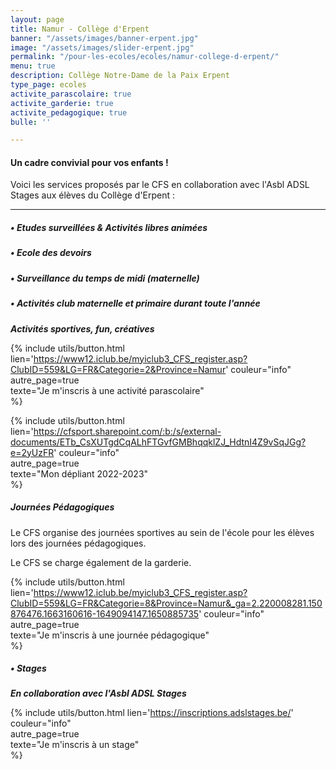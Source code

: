 ```yaml
---
layout: page
title: Namur - Collège d'Erpent
banner: "/assets/images/banner-erpent.jpg"
image: "/assets/images/slider-erpent.jpg"
permalink: "/pour-les-ecoles/ecoles/namur-college-d-erpent/"
menu: true
description: Collège Notre-Dame de la Paix Erpent
type_page: ecoles
activite_parascolaire: true
activite_garderie: true
activite_pedagogique: true
bulle: ''

---
```

#### **Un cadre convivial pour vos enfants !**

Voici les services proposés par le CFS en collaboration avec l'Asbl ADSL Stages aux élèves du Collège d'Erpent :

***

##### **• Etudes surveillées & Activités libres animées**

##### **• Ecole des devoirs**

##### **• Surveillance du temps de midi (maternelle)**

##### **• Activités club maternelle et primaire durant toute l'année**

**_Activités sportives, fun, créatives_**

{% include utils/button.html lien='https://www12.iclub.be/myiclub3_CFS_register.asp?ClubID=559&LG=FR&Categorie=2&Province=Namur' couleur="info"  
autre_page=true  
texte="Je m'inscris à une activité parascolaire"  
%}

{% include utils/button.html  
lien='https://cfsport.sharepoint.com/:b:/s/external-documents/ETb_CsXUTgdCqALhFTGvfGMBhqqklZJ_HdtnI4Z9vSqJGg?e=2yUzFR' couleur="info"  
autre_page=true  
texte="Mon dépliant 2022-2023"  
%}

##### **Journées Pédagogiques**

Le CFS organise des journées sportives au sein de l'école pour les élèves lors des journées pédagogiques.

Le CFS se charge également de la garderie.

{% include utils/button.html lien='https://www12.iclub.be/myiclub3_CFS_register.asp?ClubID=559&LG=FR&Categorie=8&Province=Namur&_ga=2.220008281.150876476.1663160616-1649094147.1650885735' couleur="info"  
autre_page=true  
texte="Je m'inscris à une journée pédagogique"  
%}

##### • **Stages**

**_En collaboration avec l'Asbl ADSL Stages_**

{% include utils/button.html lien='https://inscriptions.adslstages.be/' couleur="info"  
autre_page=true  
texte="Je m'inscris à un stage"  
%}
